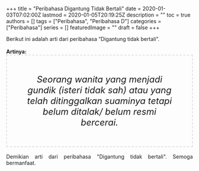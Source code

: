 +++
title = "Peribahasa Digantung Tidak Bertali"
date = 2020-01-03T07:02:00Z
lastmod = 2020-01-05T20:19:25Z
description = ""
toc = true
authors = []
tags = ["Peribahasa", "Peribahasa D"]
categories = ["Peribahasa"]
series = []
featuredImage = ""
draft = false
+++

<div dir="ltr" style="text-align: left;" trbidi="on"><div style="text-align: justify;">Berikut ini adalah arti dari peribahasa “Digantung tidak bertali”.</div><br /><div style="text-align: justify;"><b>Artinya:</b></div><div style="border: 2px dashed #ddd; font-size: 24px; height: auto; margin: 0 auto; padding: 50px; text-align: center; width: auto;"><i>Seorang wanita yang menjadi gundik (isteri tidak sah) atau yang telah ditinggalkan suaminya tetapi belum ditalak/ belum resmi bercerai.</i></div><br /><div style="text-align: justify;">Demikian arti dari peribahasa "Digantung tidak bertali". Semoga bermanfaat.</div></div>
